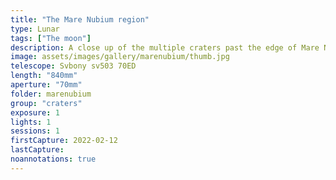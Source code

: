 ```yaml
---
title: "The Mare Nubium region"
type: Lunar
tags: ["The moon"]
description: A close up of the multiple craters past the edge of Mare Nubian.
image: assets/images/gallery/marenubium/thumb.jpg
telescope: Svbony sv503 70ED
length: "840mm"
aperture: "70mm"
folder: marenubium
group: "craters"
exposure: 1
lights: 1
sessions: 1
firstCapture: 2022-02-12 
lastCapture:
noannotations: true
---
```

